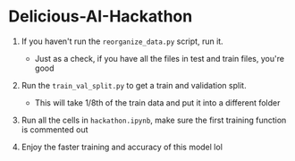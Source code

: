 # Delicious-AI-Hackathon

1. If you haven't run the `reorganize_data.py` script, run it.
    + Just as a check, if you have all the files in test and train files, you're good

2. Run the `train_val_split.py` to get a train and validation split.
    + This will take 1/8th of the train data and put it into a different folder

3. Run all the cells in `hackathon.ipynb`, make sure the first training function is commented out

4. Enjoy the faster training and accuracy of this model lol